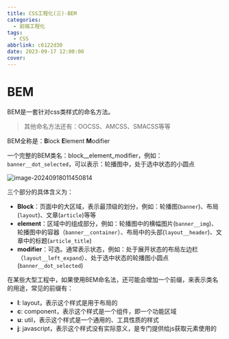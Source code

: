 ```yaml
---
title: CSS工程化(三)-BEM
categories:
  - 前端工程化
tags:
  - CSS
abbrlink: c6122d30
date: 2023-09-17 12:00:00
cover:
---
```


# BEM

BEM是一套针对css类样式的命名方法。

> 其他命名方法还有：OOCSS、AMCSS、SMACSS等等

BEM全称是：**B**lock **E**lement **M**odifier

一个完整的BEM类名：block__element_modifier，例如：```banner__dot_selected```，可以表示：轮播图中，处于选中状态的小圆点

![image-20240918011450814](./assets/CSS工程化(三)-BEM/image-20240918011450814.png)

三个部分的具体含义为：

- **Block**：页面中的大区域，表示最顶级的划分，例如：轮播图(```banner```)、布局(```layout```)、文章(```article```)等等
- **element**：区域中的组成部分，例如：轮播图中的横幅图片(```banner__img```)、轮播图中的容器（```banner__container```）、布局中的头部(```layout__header```)、文章中的标题(```article_title```)
- **modifier**：可选。通常表示状态，例如：处于展开状态的布局左边栏（```layout__left_expand```）、处于选中状态的轮播图小圆点(```banner__dot_selected```)

在某些大型工程中，如果使用BEM命名法，还可能会增加一个前缀，来表示类名的用途，常见的前缀有：

- **l**: layout，表示这个样式是用于布局的
- **c**: component，表示这个样式是一个组件，即一个功能区域
- **u**: util，表示这个样式是一个通用的、工具性质的样式
- **j**: javascript，表示这个样式没有实际意义，是专门提供给js获取元素使用的
